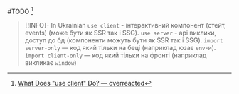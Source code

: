 #TODO [^1]

> [!INFO]- In Ukrainian
> `use client` - інтерактивний компонент (стейт, events) (може бути як SSR так і SSG).
> `use server` - api виклики, доступ до бд (компоненти можуть бути як SSR так і SSG).
> `import server-only` — код який тільки на беці (наприклад юзає `env`-и).
> `import client-only` — код який тільки на фронті (наприклад викликає `window`)

[^1]: [What Does "use client" Do? — overreacted](https://overreacted.io/what-does-use-client-do/)